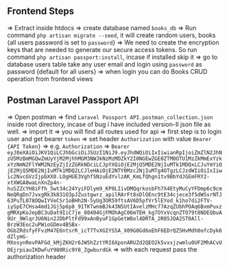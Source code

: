 ## Frontend Steps

=>  Extract inside htdocs
=>  create database named `books_db`
=>  Run command `php artisan migrate --seed`, it will create random users, books {all users password is set to `password`}
=>  We need to create the encryption keys that are needed to generate our secure access tokens. So run command `php artisan passport:install`, incase if installed skip it
=>  go to database users table take any user email and login using 	`password` as password {default for all users}
=>  when login you can do Books CRUD operation from frontend views



## Postman Laravel Passport API
=> Open postman
=> find `Laravel Passport API.postman_collection.json` inside root directory, incase of bug i have included version-II json file as well.
=> import it
=> you will find all routes used for api
=> first step is to login user and get bearer `token`
=> set header `Authorization` with value `Bearer {API Token}`
=> e.g.
	`Authorization` => `Bearer eyJ0eXAiOiJKV1QiLCJhbGciOiJSUzI1NiJ9.eyJhdWQiOiIxIiwianRpIjoiZmZlN2JhNzU5MzBmMGQwZmUyYjM2MjhhMGM3NWJkNzMzMDZkY2I0NGEwZGE0ZTM0OTU1MzZkMmExYzkxYzNmN2FlYWM2NzEyZjIzZGRkNDciLCJpYXQiOjE2MjQ5MDE2NjIuMTk1MDQxLCJuYmYiOjE2MjQ5MDE2NjIuMTk1MDQ2LCJleHAiOjE2NTY0Mzc2NjIuMTg4OTgzLCJzdWIiOiIxIiwic2NvcGVzIjpbXX0.LOgHUE3VghfSNzuEdYvlzAK_KmLfQhgn1tv9BbYdJGEmFRY2-xtXWGA8waLnXnZp4n-huSZZcYH8iFfh_5wt34c24YyiFDlym9_KP0LIivDMQqrkosbFh7X4EtyMuCyYFDmp6c9cmNeQRgDn7JvxgRk3k831O3pJZustgwrz_apilRArFt8xDlOEnc9tE34cjece3f5dWSsrNTJ63PuTL078OQwIYVeCSr1oBHh2N-5yUg3OR59ftsAV6D5pfVr5lEYod_k1ho7di2FTV-iySpE7CHsa4md1JGj5p6p8_91TKTwnmBJk43N5UtIAvelzMHc77AzqZUbhPOAq6BxmPuxzgMRXpKoJepBC3uDat9IiC7je_80404GjFMOhAgC06mTEH_kg7OYxVcqnZTO79t8NDEQbuA9Ur_9WlqrJU6Nin2JDbPltFd99xAnByuF1GpGetW8ol4DRTA_2R05JOA2ST0All-BrzW3Eoc2uPWioGDmv4BSBx-OGbZRdsfyFFvzM47E6ntsrR_icT7TvXGIYS5A_X09G0Gd6oEhF6EDrQZ5HvMdh0ofcDyk6dZlymG-MXosynRevPAFGd_kMjZKH2r6JW5hZztYRI6XponARUZd2QEO2k5vxsjzwmlu0UF2MhACvUDEjrpiauIKDwFuY980Ric9Y8_ZgwburdGk`
=> with each request pass the authorization header